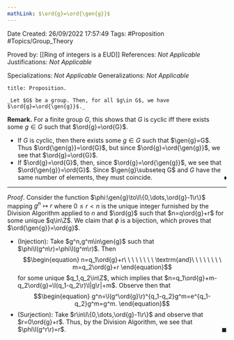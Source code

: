 ```yaml
---
mathLink: $\ord{g}=\ord{\gen{g}}$
---
```


<div class="topSpace"></div>

Date Created: 26/09/2022 17:57:49
Tags: #Proposition #Topics/Group_Theory

Proved by: [[Ring of integers is a EUD]]
References: _Not Applicable_
Justifications: _Not Applicable_

Specializations: _Not Applicable_
Generalizations: _Not Applicable_

``` ad-Proposition
title: Proposition.

_Let $G$ be a group. Then, for all $g\in G$, we have $\ord{g}=\ord{\gen{g}}$._

```

**Remark.** For a finite group $G$, this shows that $G$ is cyclic iff there exists some $g\in G$ such that $\ord{g}=\ord{G}$.

* If $G$ is cyclic, then there exists some $g\in G$ such that $\gen{g}=G$. Thus $\ord{\gen{g}}=\ord{G}$, but since $\ord{g}=\ord{\gen{g}}$, we see that $\ord{g}=\ord{G}$.
* If $\ord{g}=\ord{G}$, then, since $\ord{g}=\ord{\gen{g}}$, we see that $\ord{\gen{g}}=\ord{G}$. Since $\gen{g}\subseteq G$ and $G$ have the same number of elements, they must coincide.<span style="float:right;">$\blacklozenge$</span>

---

_Proof_. Consider the function $\phi:\gen{g}\to\l\{0,\dots,\ord{g}-1\r\}$ mapping $g^n\mapsto r$ where $0\leq r<n$ is the unique integer furnished by the Division Algorithm applied to $n$ and $\ord{g}$ such that $n=q\ord{g}+r$ for some unique $q\in\Z$. We claim that $\phi$ is a bijection, which proves that $\ord{\gen{g}}=\ord{g}$.
* (Injection): Take $g^n,g^m\in\gen{g}$ such that $\phi\l(g^n\r)=\phi\l(g^m\r)$. Then
$$\begin{equation}
    n=q_1\ord{g}+r\ \ \ \ \ \ \ \ \textrm{and}\ \ \ \ \ \ \ \ m=q_2\ord{g}+r
\end{equation}$$
for some unique $q_1,q_2\in\Z$, which implies that $n=q_1\ord{g}+m-q_2\ord{g}=\l(q_1-q_2\r)\l|g\r|+m$. Observe then that
$$\begin{equation}
    g^n=\l(g^\ord{g}\r)^{q_1-q_2}g^m=e^{q_1-q_2}g^m=g^m.
\end{equation}$$
* (Surjection): Take $r\in\l\{0,\dots,\ord{g}-1\r\}$ and observe that $r=0\ord{g}+r$. Thus, by the Division Algorithm, we see that $\phi\l(g^r\r)=r$.<span style="float:right;">$\blacksquare$</span>
